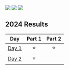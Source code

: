 ![](https://img.shields.io/badge/day%20📅-2-blue) ![](https://img.shields.io/badge/days%20completed%20✔-1-darkgreen) ![](https://img.shields.io/badge/stars%20⭐-3-yellow)

<!--- advent_readme_stars table --->
## 2024 Results

| Day | Part 1 | Part 2 |
| :---: | :---: | :---: |
| [Day 1](https://adventofcode.com/2024/day/1) | ⭐ | ⭐ |
| [Day 2](https://adventofcode.com/2024/day/2) | ⭐ |   |
<!--- advent_readme_stars table --->
